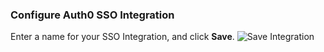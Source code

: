 ### Configure Auth0 SSO Integration

Enter a name for your SSO Integration, and click **Save**.
![Save Integration](https://auth0.com/docs/media/articles/dashboard/sso-integrations/create-save-office-365.png)
